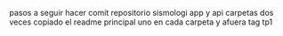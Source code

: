 pasos a seguir 
hacer comit
repositorio sismologi
app y api carpetas dos veces copiado
el readme principal uno en cada carpeta y afuera
tag tp1